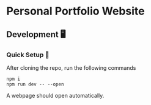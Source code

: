 # Personal Portfolio Website
## Development 🖥️
### Quick Setup 🚀
After cloning the repo, run the following commands
```
npm i
npm run dev -- --open
```

A webpage should open automatically.
